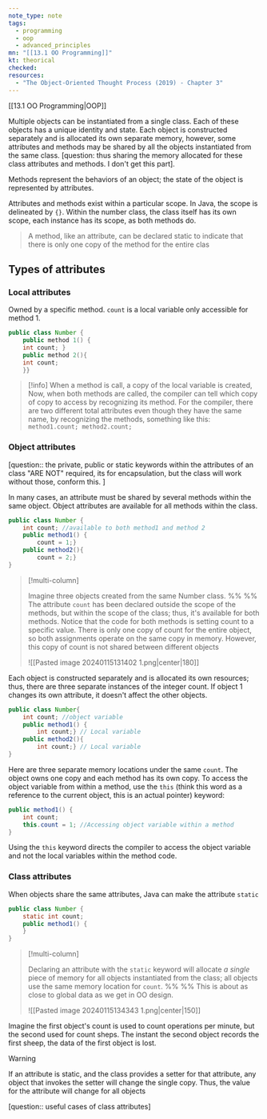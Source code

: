 ```yaml
---
note_type: note
tags:
  - programming
  - oop
  - advanced_principles
mn: "[[13.1 OO Programming]]"
kt: theorical
checked: 
resources:
  - "The Object-Oriented Thought Process (2019) - Chapter 3"
---
```

[[13.1 OO Programming|OOP]]

Multiple objects can be instantiated from a single class. Each of these objects has a unique identity and state.  Each object is constructed separately and is allocated its own separate memory, however, some attributes and methods may be shared by all the objects instantiated from the same class. [question: thus sharing the memory allocated for these class attributes and methods. I don't get this part].

Methods represent the behaviors of an object; the state of the object is represented by attributes.

Attributes and methods exist within a particular scope. In Java, the scope is delineated by `{}`. Within the number class, the class itself has its own scope, each instance has its scope, as both methods do. 

>A method, like an attribute, can be declared static to indicate that there is only one copy of the method for the entire clas
## Types of attributes
### Local attributes
Owned by a specific method. `count` is a local variable only accessible for method 1. 

```Java
public class Number {
    public method 1() {
    int count; }
    public method 2(){
    int count; 
    }}
```

>[!info]
>When a method is call, a copy of the local variable is created, Now, when both methods are called, the compiler can tell which copy of copy to access by recognizing its method. For the compiler, there are two different total attributes even though they have the same name, by recognizing the methods, something like this: `method1.count; method2.count;`
### Object attributes
[question:: the private, public or static keywords within the attributes of an class "ARE NOT" required, its for encapsulation, but the class will work without those, conform this. ]

In many cases, an attribute must be shared by several methods within the same object. Object attributes are available for all methods within the class. 

```Java
public class Number {
    int count; //available to both method1 and method 2
    public method1() {
        count = 1;}
    public method2(){
        count = 2;}
}
```

>[!multi-column]
>
>Imagine three objects created from the same Number class.
>%% %% 
>The attribute `count` has been declared outside the scope of the methods, but within the scope of the class; thus, it's available for both methods. Notice that the code for both methods is setting count to a specific value. There is only one copy of count for the entire object, so both assignments operate on the same copy in memory. However, this copy of count is not shared between different objects  
>
>![[Pasted image 20240115131402 1.png|center|180]]

Each object is constructed separately and is allocated its own resources; thus, there are three separate instances of the integer count. If object 1 changes its own attribute, it doesn't affect the other objects. 

```Java
public class Number{
	int count; //object variable 
	public method1() {
		int count;} // Local variable
	public method2(){
		int count;} // Local variable
}
```

Here are three separate memory locations under the same `count`. The object owns one copy and each method has its own copy. To access the object variable from within a method, use the `this` (think this word as a reference to the current object, this is an actual pointer) keyword:
```Java
public method1() {
	int count; 
	this.count = 1; //Accessing object variable within a method
}
```

Using the `this` keyword directs the compiler to access the object variable and not the local variables within the method code. 
### Class attributes
When objects share the same attributes, Java can make the attribute `static`

```Java
public class Number {
	static int count;
	public method1() {
	}
}
```

>[!multi-column]
>
>Declaring an attribute with the `static` keyword will allocate _a single_ piece of memory for all objects instantiated from the class; all objects use the same memory location for `count`. 
>%% %%
>This is about as close to global data as we get in OO design. 
>
>![[Pasted image 20240115134343 1.png|center|150]]

Imagine the first object's count is used to count operations per minute, but the second used for count sheps. The instant the second object records the first sheep, the data of the first object is lost. 

>[!warning]
>If an attribute is static, and the class provides a setter for that attribute, any object that invokes the setter will change the single copy. Thus, the value for the attribute will change for all objects

[question:: useful cases of class attributes]